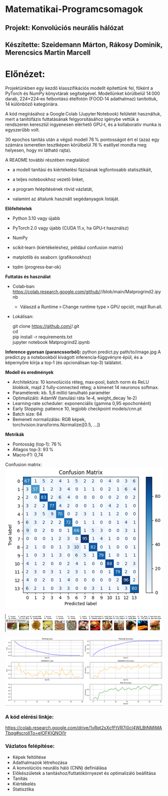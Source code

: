 # Matematikai-Programcsomagok

## Projekt: Konvolúciós neurális hálózat 
## Készítette: Szeidemann Márton, Rákosy Dominik, Merencsics Martin Marcell

# Előnézet:
Projektünkben egy kezdő klasszifikációs modellt építettünk fel, főként a PyTorch és NumPy könyvtárak segítségével. Modellünket körülbelül 14 000 darab, 224×224‑es felbontású ételfotón (FOOD‑14 adathalmaz) tanítottuk, 14 különböző kategóriára.

A kód megírásához a Google Colab (Jupyter Notebook) felületét használtuk, mert a tanítófázis futtatásának felgyorsításához igénybe vettük a rendszeren keresztül ingyenesen elérhető GPU‑t, és a kollaboratív munka is egyszerűbb volt.

30 epochos tanítás után a végső modell 76 % pontosságot ért el (azaz egy számára ismeretlen tesztképen körülbelül 76 % eséllyel mondta meg helyesen, hogy mi látható rajta).

A README további részében megtalálod:

- a modell tanítási és kiértékelési fázisának legfontosabb statisztikáit,

- a teljes notebookhoz vezető linket,

- a program felépítésének rövid vázlatát,

- valamint az általunk használt segédanyagok listáját.

**Előfeltételek**

- Python 3.10 vagy újabb

- PyTorch 2.0 vagy újabb (CUDA 11.x, ha GPU‑t használsz)

- NumPy

- scikit‑learn (kiértékeléshez, például confusion matrix)

- matplotlib és seaborn (grafikonokhoz)

- tqdm (progress‑bar‑ok)

**Futtatás és használat**

- Colab‑ban: https://colab.research.google.com/github/<felhasznalo>/<repo>/blob/main/Matprogrind2.ipynb
    - Válaszd a Runtime > Change runtime type > GPU opciót, majd Run all.

- Lokálisan: <br>

  git clone https://github.com/<felhasznalo>/<repo>.git <br>
  cd <repo> <br>
pip install -r requirements.txt <br>
jupyter notebook Matprogrind2.ipynb <br>

**Inference gyorsan (parancssorból):**
    python predict.py path/to/image.jpg
    A predict.py a notebookból kivágott inferencia‑függvényre épül, és a képernyőre kiírja a top‑1 (és opcionálisan top‑3) találatot.

**Modell és eredmények**
- Architektúra: 10 konvolúciós réteg, max‑pool, batch norm és ReLU blokkok, majd 2 fully‑connected réteg; a kimenet 14 neuronos softmax.
- Paraméterek: kb. 5,6 millió tanulható paraméter
- Optimalizáló: AdamW (tanulási ráta 1e‑4, weight_decay 1e‑2)
- Learning‑rate scheduler: exponenciális (gamma 0,95 epochonként)
- Early Stopping: patience 10, legjobb checkpoint models/cnn.pt
- Batch size: 64
- Bemeneti normalizálás: RGB képek, torchvision.transforms.Normalize([0.5, …])

**Metrikák**
- Pontosság (top‑1): 76 %
- Átlagos top‑3: 93 %
- Macro‑F1: 0,74

Confusion matrix:
![Confusion matrix](Confusion_matrix.png)

![Predikciók az első 13 tesztképre](13_kep.png)

![Loss és accuracy változása](Loss_es_accuracy.png)

### A kód elérési linkje: 
https://colab.research.google.com/drive/1vRqt2sXcfFtVR7j0cl4WLBtNMiMATbqg#scrollTo=eIOFKIQNOl1r
### Vázlatos felépítése:
- Képek feltöltése
- Adathalmazok létrehozása 
- A konvolúciós neurális háló (CNN) definiálása
- Előkészületek a tanításhoz/futtatókörnyezet és optimalizáló beállítása
- Tanítás
- Kiértékelés 
- Statisztika
